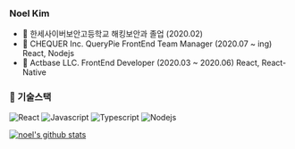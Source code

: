 ### Noel Kim
- :school: 한세사이버보안고등학교 해킹보안과 졸업 (2020.02)
- :office: CHEQUER Inc. QueryPie FrontEnd Team Manager (2020.07 ~ ing) React, Nodejs
- :office: Actbase LLC. FrontEnd Developer (2020.03 ~ 2020.06) React, React-Native

### 🔭 기술스택
![React](https://img.shields.io/badge/-ReactJs-61DAFB?logo=react&logoColor=white&style=flat)
![Javascript](https://img.shields.io/badge/Javascript-FFE400)
![Typescript](https://img.shields.io/badge/Typescript-0054FF)
![Nodejs](https://img.shields.io/badge/Nodejs-43853d)

[![noel's github stats](https://github-readme-stats.vercel.app/api?username=chequerNoel)](https://github.com/chequerNoel)

